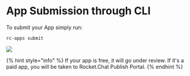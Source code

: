 # App Submission through CLI

To submit your App simply run:

`rc-apps submit`

![](../../../.gitbook/assets/image%20%28186%29%20%281%29.png)

{% hint style="info" %}
If your app is free, it will go under review. If it's a paid app, you will be taken to Rocket.Chat Publish Portal.
{% endhint %}

